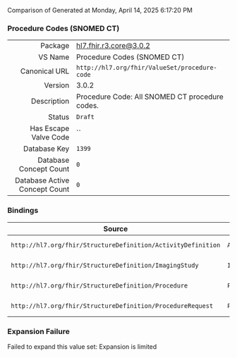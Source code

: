 Comparison of 
Generated at Monday, April 14, 2025 6:17:20 PM

### Procedure Codes (SNOMED CT)

|      |     |
| ---: | --- |
| Package | hl7.fhir.r3.core@3.0.2 |
| VS Name | Procedure Codes (SNOMED CT) |
| Canonical URL | `http://hl7.org/fhir/ValueSet/procedure-code` |
| Version | 3.0.2 |
| Description | Procedure Code: All SNOMED CT procedure codes. |
| Status | `Draft` |
| Has Escape Valve Code | `` |
| Database Key | `1399` |
| Database Concept Count | `0` |
| Database Active Concept Count | `0` |
### Bindings

| Source | Element | Binding | Strength | Element Short |
| ------ | ------- | ------- | -------- | ------------- |
| `http://hl7.org/fhir/StructureDefinition/ActivityDefinition` | `ActivityDefinition.code` | `http://hl7.org/fhir/ValueSet/procedure-code` | `Example` | Detail type of activity |
| `http://hl7.org/fhir/StructureDefinition/ImagingStudy` | `ImagingStudy.procedureCode` | `http://hl7.org/fhir/ValueSet/procedure-code` | `Example` | The performed procedure code |
| `http://hl7.org/fhir/StructureDefinition/Procedure` | `Procedure.code` | `http://hl7.org/fhir/ValueSet/procedure-code` | `Example` | Identification of the procedure |
| `http://hl7.org/fhir/StructureDefinition/ProcedureRequest` | `ProcedureRequest.code` | `http://hl7.org/fhir/ValueSet/procedure-code` | `Example` | What is being requested/ordered |

### Expansion Failure

Failed to expand this value set: Expansion is limited
